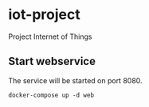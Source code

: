 # iot-project
Project Internet of Things

## Start webservice
The service will be started on port 8080.
```
docker-compose up -d web
```
